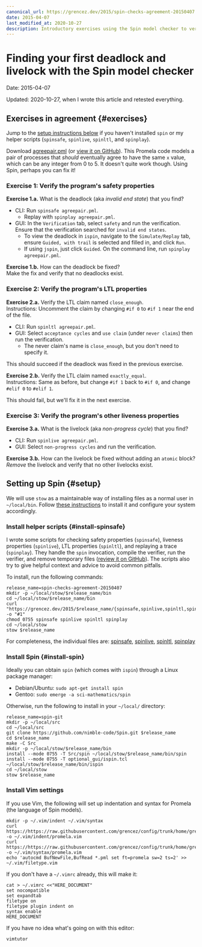 ```yaml
---
canonical_url: https://grencez.dev/2015/spin-checks-agreement-20150407
date: 2015-04-07
last_modified_at: 2020-10-27
description: Introductory exercises using the Spin model checker to verify, or rather find deadlocks and livelocks in, a simple agreement protocol.
---
```


# Finding your first deadlock and livelock with the Spin model checker

Date: 2015-04-07

Updated: 2020-10-27, when I wrote this article and retested everything.

## Exercises in agreement {#exercises}

Jump to the [setup instructions below](#setup) if you haven't installed `spin` or my helper scripts (`spinsafe`, `spinlive`, `spinltl`, and `spinplay`).

Download [agreepair.pml](agreepair.pml) (or [view it on GitHub](https://github.com/grencez/grencez.dev/blob/trunk/2015/spin-checks-agreement-20150407/agreepair.pml)).
This Promela code models a pair of processes that *should* eventually agree to have the same `x` value, which can be any integer from 0 to 5.
It doesn't quite work though.
Using Spin, perhaps you can fix it!

### Exercise 1: Verify the program's safety properties

**Exercise 1.a.** What is the deadlock (aka *invalid end state*) that you find?

* CLI: Run `spinsafe agreepair.pml`.
  * Replay with `spinplay agreepair.pml`.
* GUI: In the `Verification` tab, select `safety` and run the verification. Ensure that the verification searched for `invalid end states`.
  * To view the deadlock in `ispin`, navigate to the `Simulate/Replay` tab, ensure `Guided, with trail` is selected and filled in, and click `Run`.
  * If using `jspin`, just click `Guided`. On the command line, run `spinplay agreepair.pml`.

**Exercise 1.b.** How can the deadlock be fixed?\
Make the fix and verify that no deadlocks exist.

### Exercise 2: Verify the program's LTL properties

**Exercise 2.a.** Verify the LTL claim named `close_enough`.\
Instructions: Uncomment the claim by changing `#if 0` to `#if 1` near the end of the file.

* CLI: Run `spinltl agreepair.pml`.
* GUI: Select `acceptance cycles` and `use claim` (under `never claims`) then run the verification.
  * The never claim's name is `close_enough`, but you don't need to specify it.

This should succeed if the deadlock was fixed in the previous exercise.

**Exercise 2.b.** Verify the LTL claim named `exactly_equal`.\
Instructions: Same as before, but change `#if 1` back to `#if 0`, and change `#elif 0` to `#elif 1`.

This should fail, but we'll fix it in the next exercise.

### Exercise 3: Verify the program's other liveness properties

**Exercise 3.a.** What is the livelock (aka *non-progress cycle*) that you find?

* CLI: Run `spinlive agreepair.pml`.
* GUI: Select `non-progress cycles` and run the verification.

**Exercise 3.b.** How can the livelock be fixed without adding an `atomic` block?
*Remove* the livelock and verify that no other livelocks exist.


## Setting up Spin {#setup}

We will use `stow` as a maintainable way of installing files as a normal user in `~/local/bin`.
Follow [these instructions](../2016/stow-tutorial-20160505.md) to install it and configure your system accordingly.

### Install helper scripts {#install-spinsafe}

I wrote some scripts for checking safety properties (`spinsafe`), liveness properties (`spinlive`), LTL properties (`spinltl`), and replaying a trace (`spinplay`).
They handle the `spin` invocation, compile the verifier, run the verifier, and remove temporary files ([review it on GitHub](https://github.com/grencez/grencez.dev/blob/trunk/2015/spin-checks-agreement-20150407/spinsafe)).
The scripts also try to give helpful context and advice to avoid common pitfalls.

To install, run the following commands:

```shell
release_name=spin-checks-agreement-20150407
mkdir -p ~/local/stow/$release_name/bin
cd ~/local/stow/$release_name/bin
curl "https://grencez.dev/2015/$release_name/{spinsafe,spinlive,spinltl,spinplay}" -o "#1"
chmod 0755 spinsafe spinlive spinltl spinplay
cd ~/local/stow
stow $release_name
```

For completeness, the individual files are: [spinsafe](spinsafe), [spinlive](spinlive), [spinltl](spinltl), [spinplay](spinplay)

### Install Spin {#install-spin}

Ideally you can obtain `spin` (which comes with `ispin`) through a Linux package manager:

* Debian/Ubuntu: `sudo apt-get install spin`
* Gentoo: `sudo emerge -a sci-mathematics/spin`

Otherwise, run the following to install in your `~/local/` directory:

```shell
release_name=spin-git
mkdir -p ~/local/src
cd ~/local/src
git clone https://github.com/nimble-code/Spin.git $release_name
cd $release_name
make -C Src
mkdir -p ~/local/stow/$release_name/bin
install --mode 0755 -T Src/spin ~/local/stow/$release_name/bin/spin
install --mode 0755 -T optional_gui/ispin.tcl ~/local/stow/$release_name/bin/ispin
cd ~/local/stow
stow $release_name
```

### Install Vim settings

If you use Vim, the following will set up indentation and syntax for Promela (the language of Spin models).
```shell
mkdir -p ~/.vim/indent ~/.vim/syntax
curl https://https://raw.githubusercontent.com/grencez/config/trunk/home/grencez/.vim/indent/promela.vim -o ~/.vim/indent/promela.vim
curl https://https://raw.githubusercontent.com/grencez/config/trunk/home/grencez/.vim/syntax/promela.vim -o ~/.vim/syntax/promela.vim
echo 'autocmd BufNewFile,BufRead *.pml set ft=promela sw=2 ts=2' >> ~/.vim/filetype.vim
```

If you don't have a `~/.vimrc` already, this will make it:
```shell
cat > ~/.vimrc <<"HERE_DOCUMENT"
set nocompatible
set expandtab
filetype on
filetype plugin indent on
syntax enable
HERE_DOCUMENT
```

If you have no idea what's going on with this editor:
```shell
vimtutor
```
